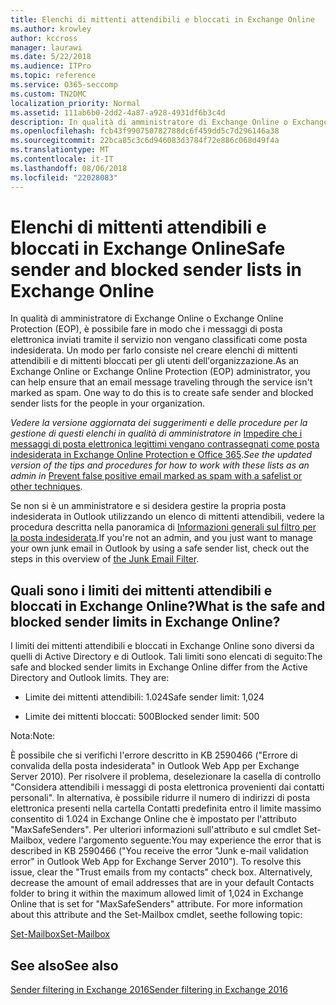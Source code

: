 ```yaml
---
title: Elenchi di mittenti attendibili e bloccati in Exchange Online
ms.author: krowley
author: kccross
manager: laurawi
ms.date: 5/22/2018
ms.audience: ITPro
ms.topic: reference
ms.service: O365-seccomp
ms.custom: TN2DMC
localization_priority: Normal
ms.assetid: 111ab6b0-2dd2-4a87-a928-4931df6b3c4d
description: In qualità di amministratore di Exchange Online o Exchange Online Protection (EOP), è possibile fare in modo che i messaggi di posta elettronica inviati tramite il servizio non vengano classificati come posta indesiderata. Un modo per farlo consiste nel creare elenchi di mittenti attendibili e di mittenti bloccati per gli utenti dell'organizzazione.
ms.openlocfilehash: fcb43f990750782788dc6f459dd5c7d296146a38
ms.sourcegitcommit: 22bca85c3c6d946083d3784f72e886c068d49f4a
ms.translationtype: MT
ms.contentlocale: it-IT
ms.lasthandoff: 08/06/2018
ms.locfileid: "22028083"
---
```

# <a name="safe-sender-and-blocked-sender-lists-in-exchange-online"></a><span data-ttu-id="25b11-104">Elenchi di mittenti attendibili e bloccati in Exchange Online</span><span class="sxs-lookup"><span data-stu-id="25b11-104">Safe sender and blocked sender lists in Exchange Online</span></span>

<span data-ttu-id="25b11-p102">In qualità di amministratore di Exchange Online o Exchange Online Protection (EOP), è possibile fare in modo che i messaggi di posta elettronica inviati tramite il servizio non vengano classificati come posta indesiderata. Un modo per farlo consiste nel creare elenchi di mittenti attendibili e di mittenti bloccati per gli utenti dell'organizzazione.</span><span class="sxs-lookup"><span data-stu-id="25b11-p102">As an Exchange Online or Exchange Online Protection (EOP) administrator, you can help ensure that an email message traveling through the service isn't marked as spam. One way to do this is to create safe sender and blocked sender lists for the people in your organization.</span></span> 
  
 <span data-ttu-id="25b11-107">*Vedere la versione aggiornata dei suggerimenti e delle procedure per la gestione di questi elenchi in qualità di amministratore in* [Impedire che i messaggi di posta elettronica legittimi vengano contrassegnati come posta indesiderata in Exchange Online Protection e Office 365](https://go.microsoft.com/fwlink/p/?LinkID=534224).</span><span class="sxs-lookup"><span data-stu-id="25b11-107">*See the updated version of the tips and procedures for how to work with these lists as an admin in* [Prevent false positive email marked as spam with a safelist or other techniques](https://go.microsoft.com/fwlink/p/?LinkID=534224).</span></span> 
  
<span data-ttu-id="25b11-108">Se non si è un amministratore e si desidera gestire la propria posta indesiderata in Outlook utilizzando un elenco di mittenti attendibili, vedere la procedura descritta nella panoramica di [Informazioni generali sul filtro per la posta indesiderata](https://go.microsoft.com/fwlink/?LinkId=817222).</span><span class="sxs-lookup"><span data-stu-id="25b11-108">If you're not an admin, and you just want to manage your own junk email in Outlook by using a safe sender list, check out the steps in this overview of [the Junk Email Filter](https://go.microsoft.com/fwlink/?LinkId=817222).</span></span> 
  
## <a name="what-is-the-safe-and-blocked-sender-limits-in-exchange-online"></a><span data-ttu-id="25b11-109">Quali sono i limiti dei mittenti attendibili e bloccati in Exchange Online?</span><span class="sxs-lookup"><span data-stu-id="25b11-109">What is the safe and blocked sender limits in Exchange Online?</span></span>

<span data-ttu-id="25b11-p103">I limiti dei mittenti attendibili e bloccati in Exchange Online sono diversi da quelli di Active Directory e di Outlook. Tali limiti sono elencati di seguito:</span><span class="sxs-lookup"><span data-stu-id="25b11-p103">The safe and blocked sender limits in Exchange Online differ from the Active Directory and Outlook limits. They are:</span></span>
  
- <span data-ttu-id="25b11-112">Limite dei mittenti attendibili: 1.024</span><span class="sxs-lookup"><span data-stu-id="25b11-112">Safe sender limit: 1,024</span></span>
    
- <span data-ttu-id="25b11-113">Limite dei mittenti bloccati: 500</span><span class="sxs-lookup"><span data-stu-id="25b11-113">Blocked sender limit: 500</span></span>
    
<span data-ttu-id="25b11-114">Nota:</span><span class="sxs-lookup"><span data-stu-id="25b11-114">Note:</span></span>
  
<span data-ttu-id="25b11-p104">È possibile che si verifichi l'errore descritto in KB 2590466 ("Errore di convalida della posta indesiderata" in Outlook Web App per Exchange Server 2010). Per risolvere il problema, deselezionare la casella di controllo "Considera attendibili i messaggi di posta elettronica provenienti dai contatti personali". In alternativa, è possibile ridurre il numero di indirizzi di posta elettronica presenti nella cartella Contatti predefinita entro il limite massimo consentito di 1.024 in Exchange Online che è impostato per l'attributo "MaxSafeSenders". Per ulteriori informazioni sull'attributo e sul cmdlet Set-Mailbox, vedere l'argomento seguente:</span><span class="sxs-lookup"><span data-stu-id="25b11-p104">You may experience the error that is described in KB 2590466 ("You receive the error "Junk e-mail validation error" in Outlook Web App for Exchange Server 2010"). To resolve this issue, clear the "Trust emails from my contacts" check box. Alternatively, decrease the amount of email addresses that are in your default Contacts folder to bring it within the maximum allowed limit of 1,024 in Exchange Online that is set for "MaxSafeSenders" attribute. For more information about this attribute and the Set-Mailbox cmdlet, seethe following topic:</span></span>
  
[<span data-ttu-id="25b11-119">Set-Mailbox</span><span class="sxs-lookup"><span data-stu-id="25b11-119">Set-Mailbox</span></span>](https://docs.microsoft.com/en-us/powershell/module/exchange/mailboxes/Set-Mailbox?view=exchange-ps)
  
## <a name="see-also"></a><span data-ttu-id="25b11-120">See also</span><span class="sxs-lookup"><span data-stu-id="25b11-120">See also</span></span>

[<span data-ttu-id="25b11-121">Sender filtering in Exchange 2016</span><span class="sxs-lookup"><span data-stu-id="25b11-121">Sender filtering in Exchange 2016</span></span>](http://technet.microsoft.com/library/b833f864-ff10-46a0-a653-28fb9ba30896.aspx)

